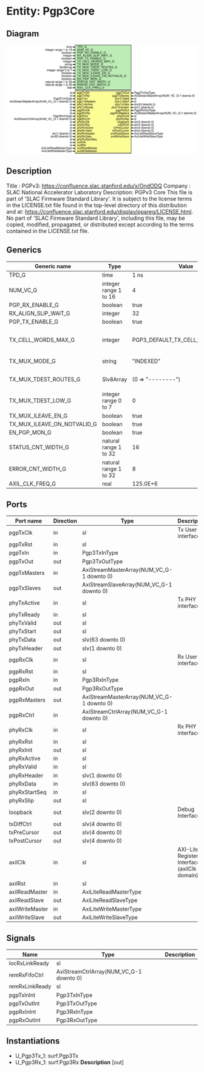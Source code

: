 # Entity: Pgp3Core

## Diagram

![Diagram](Pgp3Core.svg "Diagram")
## Description

Title      : PGPv3: https://confluence.slac.stanford.edu/x/OndODQ
Company    : SLAC National Accelerator Laboratory
Description: PGPv3 Core
This file is part of 'SLAC Firmware Standard Library'.
It is subject to the license terms in the LICENSE.txt file found in the
top-level directory of this distribution and at:
   https://confluence.slac.stanford.edu/display/ppareg/LICENSE.html.
No part of 'SLAC Firmware Standard Library', including this file,
may be copied, modified, propagated, or distributed except according to
the terms contained in the LICENSE.txt file.
## Generics

| Generic name                | Type                  | Value                            | Description                     |
| --------------------------- | --------------------- | -------------------------------- | ------------------------------- |
| TPD_G                       | time                  | 1 ns                             |                                 |
| NUM_VC_G                    | integer range 1 to 16 | 4                                |                                 |
| PGP_RX_ENABLE_G             | boolean               | true                             |                                 |
| RX_ALIGN_SLIP_WAIT_G        | integer               | 32                               |                                 |
| PGP_TX_ENABLE_G             | boolean               | true                             |                                 |
| TX_CELL_WORDS_MAX_G         | integer               | PGP3_DEFAULT_TX_CELL_WORDS_MAX_C | Number of 64-bit words per cell |
| TX_MUX_MODE_G               | string                | "INDEXED"                        | Or "ROUTED"                     |
| TX_MUX_TDEST_ROUTES_G       | Slv8Array             | (0 => "--------")                | Only used in ROUTED mode        |
| TX_MUX_TDEST_LOW_G          | integer range 0 to 7  | 0                                |                                 |
| TX_MUX_ILEAVE_EN_G          | boolean               | true                             |                                 |
| TX_MUX_ILEAVE_ON_NOTVALID_G | boolean               | true                             |                                 |
| EN_PGP_MON_G                | boolean               | true                             |                                 |
| STATUS_CNT_WIDTH_G          | natural range 1 to 32 | 16                               |                                 |
| ERROR_CNT_WIDTH_G           | natural range 1 to 32 | 8                                |                                 |
| AXIL_CLK_FREQ_G             | real                  | 125.0E+6                         |                                 |
## Ports

| Port name       | Direction | Type                                      | Description                                  |
| --------------- | --------- | ----------------------------------------- | -------------------------------------------- |
| pgpTxClk        | in        | sl                                        | Tx User interface                            |
| pgpTxRst        | in        | sl                                        |                                              |
| pgpTxIn         | in        | Pgp3TxInType                              |                                              |
| pgpTxOut        | out       | Pgp3TxOutType                             |                                              |
| pgpTxMasters    | in        | AxiStreamMasterArray(NUM_VC_G-1 downto 0) |                                              |
| pgpTxSlaves     | out       | AxiStreamSlaveArray(NUM_VC_G-1 downto 0)  |                                              |
| phyTxActive     | in        | sl                                        | Tx PHY interface                             |
| phyTxReady      | in        | sl                                        |                                              |
| phyTxValid      | out       | sl                                        |                                              |
| phyTxStart      | out       | sl                                        |                                              |
| phyTxData       | out       | slv(63 downto 0)                          |                                              |
| phyTxHeader     | out       | slv(1 downto 0)                           |                                              |
| pgpRxClk        | in        | sl                                        | Rx User interface                            |
| pgpRxRst        | in        | sl                                        |                                              |
| pgpRxIn         | in        | Pgp3RxInType                              |                                              |
| pgpRxOut        | out       | Pgp3RxOutType                             |                                              |
| pgpRxMasters    | out       | AxiStreamMasterArray(NUM_VC_G-1 downto 0) |                                              |
| pgpRxCtrl       | in        | AxiStreamCtrlArray(NUM_VC_G-1 downto 0)   |                                              |
| phyRxClk        | in        | sl                                        | Rx PHY interface                             |
| phyRxRst        | in        | sl                                        |                                              |
| phyRxInit       | out       | sl                                        |                                              |
| phyRxActive     | in        | sl                                        |                                              |
| phyRxValid      | in        | sl                                        |                                              |
| phyRxHeader     | in        | slv(1 downto 0)                           |                                              |
| phyRxData       | in        | slv(63 downto 0)                          |                                              |
| phyRxStartSeq   | in        | sl                                        |                                              |
| phyRxSlip       | out       | sl                                        |                                              |
| loopback        | out       | slv(2 downto 0)                           | Debug Interface                              |
| txDiffCtrl      | out       | slv(4 downto 0)                           |                                              |
| txPreCursor     | out       | slv(4 downto 0)                           |                                              |
| txPostCursor    | out       | slv(4 downto 0)                           |                                              |
| axilClk         | in        | sl                                        | AXI-Lite Register Interface (axilClk domain) |
| axilRst         | in        | sl                                        |                                              |
| axilReadMaster  | in        | AxiLiteReadMasterType                     |                                              |
| axilReadSlave   | out       | AxiLiteReadSlaveType                      |                                              |
| axilWriteMaster | in        | AxiLiteWriteMasterType                    |                                              |
| axilWriteSlave  | out       | AxiLiteWriteSlaveType                     |                                              |
## Signals

| Name           | Type                                    | Description |
| -------------- | --------------------------------------- | ----------- |
| locRxLinkReady | sl                                      |             |
| remRxFifoCtrl  | AxiStreamCtrlArray(NUM_VC_G-1 downto 0) |             |
| remRxLinkReady | sl                                      |             |
| pgpTxInInt     | Pgp3TxInType                            |             |
| pgpTxOutInt    | Pgp3TxOutType                           |             |
| pgpRxInInt     | Pgp3RxInType                            |             |
| pgpRxOutInt    | Pgp3RxOutType                           |             |
## Instantiations

- U_Pgp3Tx_1: surf.Pgp3Tx
- U_Pgp3Rx_1: surf.Pgp3Rx
**Description**
[out]

